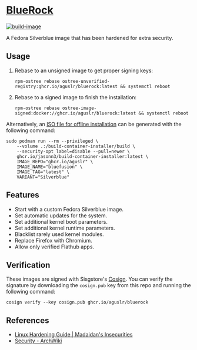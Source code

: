 [BlueRock][1]
=============

[![build-image](https://github.com/aguslr/bluerock/actions/workflows/build.yml/badge.svg)](https://github.com/aguslr/bluerock/actions/workflows/build.yml)

A Fedora Silverblue image that has been hardened for extra security.

Usage
-----

1. Rebase to an unsigned image to get proper signing keys:

       rpm-ostree rebase ostree-unverified-registry:ghcr.io/aguslr/bluerock:latest && systemctl reboot

2. Rebase to a signed image to finish the installation:

       rpm-ostree rebase ostree-image-signed:docker://ghcr.io/aguslr/bluerock:latest && systemctl reboot

Alternatively, an [ISO file for offline installation][5] can be generated with
the following command:

    sudo podman run --rm --privileged \
        --volume .:/build-container-installer/build \
        --security-opt label=disable --pull=newer \
        ghcr.io/jasonn3/build-container-installer:latest \
        IMAGE_REPO="ghcr.io/aguslr" \
        IMAGE_NAME="bluefusion" \
        IMAGE_TAG="latest" \
        VARIANT="Silverblue"

Features
--------

- Start with a custom Fedora Silverblue image.
- Set automatic updates for the system.
- Set additional kernel boot parameters.
- Set additional kernel runtime parameters.
- Blacklist rarely used kernel modules.
- Replace Firefox with Chromium.
- Allow only verified Flathub apps.

Verification
------------

These images are signed with Sisgstore's [Cosign][4]. You can verify the
signature by downloading the `cosign.pub` key from this repo and running the
following command:

    cosign verify --key cosign.pub ghcr.io/aguslr/bluerock

References
----------

- [Linux Hardening Guide | Madaidan's Insecurities][2]
- [Security - ArchWiki][3]


[1]: https://github.com/aguslr/bluerock
[2]: https://madaidans-insecurities.github.io/guides/linux-hardening.html
[3]: https://wiki.archlinux.org/title/Security
[4]: https://docs.sigstore.dev/cosign/overview/
[5]: https://blue-build.org/learn/universal-blue/#fresh-install-from-an-iso
